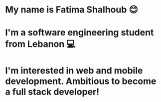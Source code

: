 # My name is Fatima Shalhoub :blush:
# I'm a software engineering student from Lebanon :computer:
# I'm interested in web and mobile development. Ambitious to become a full stack developer! 
